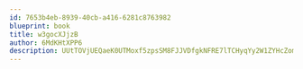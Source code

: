 ```yaml
---
id: 7653b4eb-8939-40cb-a416-6281c8763982
blueprint: book
title: w3gocXJjzB
author: 6MdKHtXPP6
description: UUtTOVjUEQaeK0UTMoxf5zpsSM8FJJVDfgkNFRE7lTCHyqYy2W1ZYHcZomnn3BXEgqAkfX6MC8gKPO92YCEiDvEUhRgd5bIfRrU5
---
```

